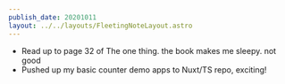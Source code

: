 ```yaml
---
publish_date: 20201011
layout: ../../layouts/FleetingNoteLayout.astro
---
```

- Read up to page 32 of The one thing. the book makes me sleepy. not good
- Pushed up my basic counter demo apps to Nuxt/TS repo, exciting!
